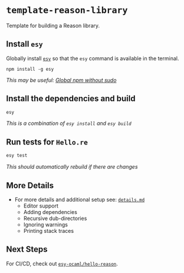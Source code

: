 # `template-reason-library`

Template for building a Reason library.

## Install `esy`

Globally install [`esy`](https://www.npmjs.com/package/esy) so that the `esy`
command is available in the terminal.

```
npm install -g esy
```

_This may be useful: [Global npm without sudo](https://github.com/sindresorhus/guides/blob/master/npm-global-without-sudo.md)_

## Install the dependencies and build

```bash
esy
```

_This is a combination of `esy install` and `esy build`_

## Run tests for `Hello.re`

```bash
esy test
```

_This should automatically rebuild if there are changes_

## More Details

- For more details and additional setup see: [`details.md`](details.md)
  - Editor support
  - Adding dependencies
  - Recursive dub-directories
  - Ignoring warnings
  - Printing stack traces

## Next Steps

For CI/CD, check out [`esy-ocaml/hello-reason`](https://github.com/esy-ocaml/hello-reason).

